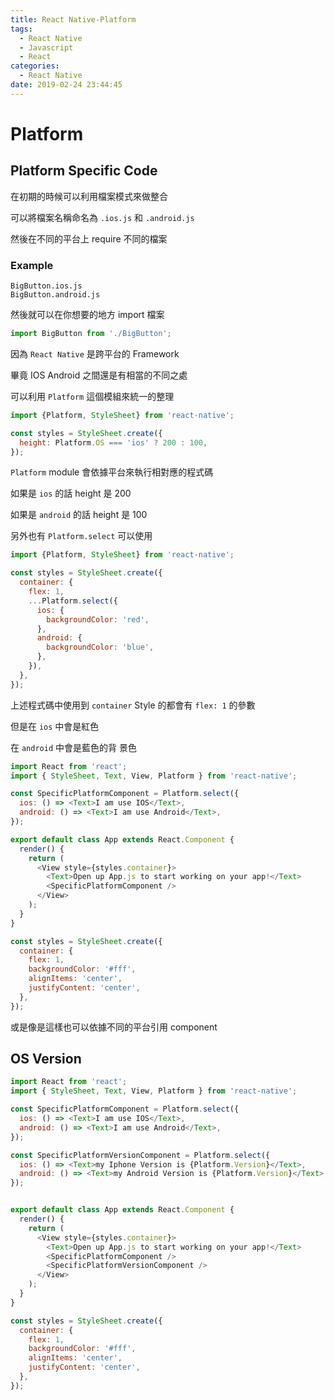 ```yaml
---
title: React Native-Platform
tags:
  - React Native
  - Javascript
  - React
categories:
  - React Native
date: 2019-02-24 23:44:45
---
```


# Platform

## Platform Specific Code

在初期的時候可以利用檔案模式來做整合

可以將檔案名稱命名為 `.ios.js` 和 `.android.js`

然後在不同的平台上 require 不同的檔案

### Example

```
BigButton.ios.js
BigButton.android.js
```

然後就可以在你想要的地方 import 檔案

```js
import BigButton from './BigButton';
```

因為 `React Native` 是跨平台的 Framework

畢竟 IOS Android 之間還是有相當的不同之處

可以利用 `Platform` 這個模組來統一的整理

```js
import {Platform, StyleSheet} from 'react-native';

const styles = StyleSheet.create({
  height: Platform.OS === 'ios' ? 200 : 100,
});
```

`Platform` module 會依據平台來執行相對應的程式碼

如果是 `ios` 的話 height 是 200

如果是 `android` 的話 height 是 100

另外也有 `Platform.select` 可以使用

```js
import {Platform, StyleSheet} from 'react-native';

const styles = StyleSheet.create({
  container: {
    flex: 1,
    ...Platform.select({
      ios: {
        backgroundColor: 'red',
      },
      android: {
        backgroundColor: 'blue',
      },
    }),
  },
});
```

上述程式碼中使用到 `container` Style 的都會有 `flex: 1` 的參數

但是在 `ios` 中會是紅色

在 `android` 中會是藍色的背 景色

```js
import React from 'react';
import { StyleSheet, Text, View, Platform } from 'react-native';

const SpecificPlatformComponent = Platform.select({
  ios: () => <Text>I am use IOS</Text>,
  android: () => <Text>I am use Android</Text>,
});

export default class App extends React.Component {
  render() {
    return (
      <View style={styles.container}>
        <Text>Open up App.js to start working on your app!</Text>
        <SpecificPlatformComponent />
      </View>
    );
  }
}

const styles = StyleSheet.create({
  container: {
    flex: 1,
    backgroundColor: '#fff',
    alignItems: 'center',
    justifyContent: 'center',
  },
});
```

或是像是這樣也可以依據不同的平台引用 component

## OS Version

```js
import React from 'react';
import { StyleSheet, Text, View, Platform } from 'react-native';

const SpecificPlatformComponent = Platform.select({
  ios: () => <Text>I am use IOS</Text>,
  android: () => <Text>I am use Android</Text>,
});

const SpecificPlatformVersionComponent = Platform.select({
  ios: () => <Text>my Iphone Version is {Platform.Version}</Text>,
  android: () => <Text>my Android Version is {Platform.Version}</Text>,
});


export default class App extends React.Component {
  render() {
    return (
      <View style={styles.container}>
        <Text>Open up App.js to start working on your app!</Text>
        <SpecificPlatformComponent />
        <SpecificPlatformVersionComponent />
      </View>
    );
  }
}

const styles = StyleSheet.create({
  container: {
    flex: 1,
    backgroundColor: '#fff',
    alignItems: 'center',
    justifyContent: 'center',
  },
});
```
